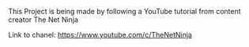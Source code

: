 This Project is being made by following a YouTube tutorial from content creator The Net Ninja

Link to chanel: https://www.youtube.com/c/TheNetNinja

